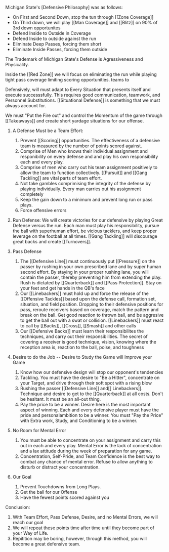 Michigan State's [Defensive Philosophy] was as follows:

- On First and Second Down, stop the tun through [[Zone Coverage]]
- On Third down, we will play [[Man Coverage]] and [[Blitz]] on 90% of 3rd down opportunites
- Defend Inside to Outside in Coverage
- Defend Inside to outside against the run
- Eliminate Deep Passes, forcing them short
- Eliminate Inside Passes, forcing them outside

The Trademark of Michigan State's Defense is Agressiveness and Physicality. 

Inside the [[Red Zone]] we will focus on eliminating the run while playing tight pass coverage limiting scoring opportunities. teams to

Defensively, will must adapt to Every Situation that presents itself and execute successsfully. This requires good communication, teamwork, and Personnel Substitutions. [[Situational Defense]] is something that we must always account for. 

We must "Put the Fire out" and control the Momentum of the game through [[Takeaways]] and create short yardage situations for our offense. 

1. A Defense Must be a Team Effort:
	1. Prevent [[Scoring]] opportunities. The effectiveness of a defensive team is measured by the number of points scored against. 
	2. Comprise of Men who knows their individual assignment and responibility on every defense and and play his own responsibility each and every play. 
	3. Comprise of men who carry out his team assignment positively to allow the team to function collectively. [[Pursuit]] and [[Gang Tackling]] are vital parts of team effort. 
	4. Not take gambles comprimising the integrity of the defense by playing individually. Every man carries out his assignment completely
	5. Keep the gain down to a minimum and prevent long run or pass plays. 
	6. Force offensive errors

2. Run Defense:
	We will create victories for our defensive by playing Great Defense versus the run. Each man must play his responsibility, pursue the ball with superhuman effort, be vicious tacklers, and keep proper leverage on the football at all times. [[Gang Tackling]] will discourage great backs and create [[Turnovers]]. 

3. Pass Defense
	1. The [[Defensive Line]] must continuously put [[Pressure]] on the passer by rushing in your own prescribed lane and by super human second effort. By staying in your proper rushing lane, you will contain the passer, thereby preventing him from extending the play. Rush is dictated by [[Quarterback]] and [[Pass Protection]]. Stay on your feet and get hands in the QB's face
	2. Our [[Linebackers]] must hold up and force the release of the [[Offensive Tackles]] based upon the defense call, formation set, situation, and field position. Dropping to their defensive positions for pass, reroute receivers based on coverage, match the pattern and break on the ball. Get good reaction to thrown ball, and be aggresive to get the ball out with a swat or collision. [[Linebackers]] must react to call by [[Backs]], [[Cross]], [[Smash]] and other calls
	3. Our [[Defensive Backs]] must learn their responsibilites the techniques, and carry out their responsibilities. The secret of covering a receiver is good technique, vision, knowing where the reception area is, reaction to the ball, poise, and toughness
4. Desire to do the Job -- Desire to Study the Game will Improve your Game
	1. Know how our defensive design will stop our opponent's tendencies
	2. Tackling. You must have the desire to "Be a Hitter", concentrate on your Target, and drive through their soft spot with a rising blow
	3. Rushing the passer [[Defensive Line]] and[[ Linebackers]]. Technique and desire to get to the [[Quarterback]] at all costs. Don't be hesitant. It must be an all-out thing. 
	4. Pay the price to be a winner. Desire here is the most important aspect of winning. Each and every defensive player must have the pride and personalambition to be a winner. You must "Pay the Price" with Extra work, Study, and Conditioning to be a winner. 
5. No Room for Mental Error
	1. You must be able to concentrate on your assignment and carry this out in each and every play. Mental Error is the lack of concentration and a lax attitude during the week of preparation for any game. 
	2. Concentration, Self-Pride, and Team Confidence is the best way to combat any chance of mental error. Refuse to allow anything to disturb or distract your concentration. 
6. Our Goal
	1. Prevent Touchdowns from Long Plays. 
	2. Get the ball for our Offense
	3. Have the fewest points scored against you 

Conclusion:
1. With Team Effort, Pass Defense, Desire, and no Mental Errors, we will reach our goal
2. We will repeat these points time after time until they become part of your Way of Life. 
3. Repitition may be boring, however, through this method, you will become a great defensive team.
